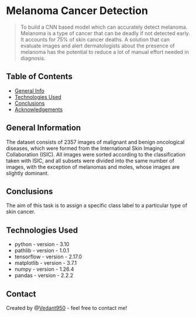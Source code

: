 # Melanoma Cancer Detection

> To build a CNN based model which can accurately detect melanoma. Melanoma is a type of cancer that can be deadly if not detected early. It accounts for 75% of skin cancer deaths. A solution that can evaluate images and alert dermatologists about the presence of melanoma has the potential to reduce a lot of manual effort needed in diagnosis.

## Table of Contents

- [General Info](#general-information)
- [Technologies Used](#technologies-used)
- [Conclusions](#conclusions)
- [Acknowledgements](#acknowledgements)


## General Information

The dataset consists of 2357 images of malignant and benign oncological diseases, which were formed from the International Skin Imaging Collaboration (ISIC). All images were sorted according to the classification taken with ISIC, and all subsets were divided into the same number of images, with the exception of melanomas and moles, whose images are slightly dominant.


## Conclusions

The aim of this task is to assign a specific class label to a particular type of skin cancer.


## Technologies Used

- python - version - 3.10
- pathlib - version - 1.0.1
- tensorflow - version - 2.17.0
- matplotlib - version - 3.7.1
- numpy - version - 1.26.4
- pandas - version - 2.2.2


## Contact

Created by @[Vedant950](https://github.com/Vedant950) - feel free to contact me!
